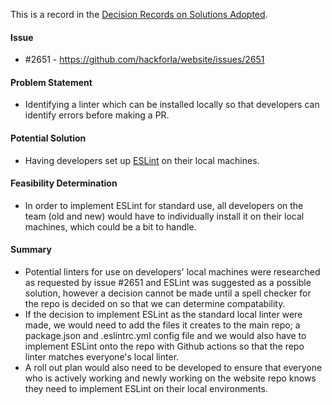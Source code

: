 This is a record in the [Decision Records on Solutions Adopted](Decision-Records-on-Solutions-Adopted).

#### Issue 
* #2651 - https://github.com/hackforla/website/issues/2651
#### Problem Statement
* Identifying a linter which can be installed locally so that developers can identify errors before making a PR.
#### Potential Solution
* Having developers set up [ESLint](https://eslint.org/) on their local machines.
#### Feasibility Determination
* In order to implement ESLint for standard use, all developers on the team (old and new) would have to individually install it on their local machines, which could be a bit to handle.
#### Summary
* Potential linters for use on developers' local machines were researched as requested by issue #2651 and ESLint was suggested as a possible solution, however a decision cannot be made until a spell checker for the repo is decided on so that we can determine compatability.
* If the decision to implement ESLint as the standard local linter were made, we would need to add the files it creates to the main repo; a package.json and .eslintrc.yml config file and we would also have to implement ESLint onto the repo with Github actions so that the repo linter matches everyone's local linter.
* A roll out plan would also need to be developed to ensure that everyone who is actively working and newly working on the website repo knows they need to implement ESLint on their local environments.